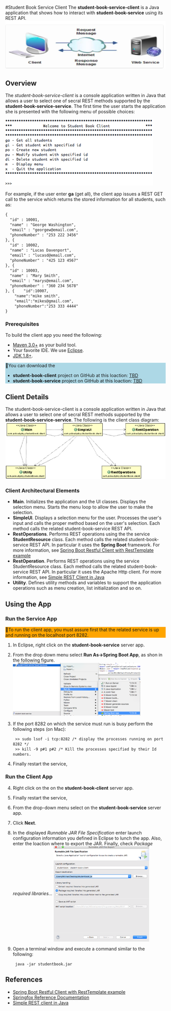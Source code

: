 #Student Book Service Client
The **student-book-service-client** is a Java application that shows how to interact with **student-book-service** using its REST API. 
![client-server](images/client-server.png)

## Overview
The *student-book-service-client* is a console application written in Java that allows a user to select one of secral REST methods supported by the **student-book-service-service**. 
The first time the user starts the application she is presented with the following menu of possible choices:

![student-book-service-client-menu](images/student-book-service-client-menu.png)

For example, if the user enter **ga** (get all), the client app issues a REST GET call to the service which returns the stored information for all students, such as:

	{
	  "id" : 10001,
	  "name" : "George Washington",
	  "email" : "georgew@email.com",
	  "phoneNumber" : "253 222 3456"
	}, {
	  "id" : 10002,
	  "name" : "Lucas Davenport",
	  "email" : "lucasd@email.com",
	  "phoneNumber" : "425 123 4567"
	}, {
	  "id" : 10003,
	  "name" : "Mary Smith",
	  "email" : "marys@email.com",
	  "phoneNumber" : "360 234 5678"
	}, {	"id":10007,
		"name":"mike smith",
		"email":"mikes@gmail.com",
		"phoneNumber":"253 333 4444"
	}

### Prerequisites
To build the client app you need the following:

- [Maven 3.0+](https://maven.apache.org/download.cgi) as your build tool.
- Your favorite IDE. We use [Eclipse](https://www.eclipse.org/).
- [JDK 1.8+](https://www.oracle.com/technetwork/java/javase/downloads/jdk8-downloads-2133151.html).

<div style="background-color:lightblue">📝You can download the
<ul>
	<li><b>student-book-client</b> project on GitHub at this loaction: <a href="" _target="_blank">TBD</a>
	</li>
	<li><b>student-book-service</b> project on GitHub at this loaction: <a href="*" _target="_blank">TBD</a></li>
</ul>
</div>


## Client Details
The student-book-service-client is a console application written in Java that allows a user to select one of secral REST methods supported by the **student-book-service-service**. 
The following is the client class diagram:
![student-book-service-client](images/student-book-service-client.gif)

### Client Architectural Elements

- **Main**.  Initializes the application and the UI classes. Displays the selection menu. Starts the menu loop to allow the user to make the selection.
- **SimpleUI**. Displays a selection menu for the user. Processes the  user's input and calls the proper method based on the user's selection. Each method calls the related student-book-service REST API.
-  **RestOperations**. Performs REST operations using the the service **StudentResource** class. Each method calls the related student-book-service REST API. 
In particular it uses the **Spring Boot** framework. For more information, see [Spring Boot Restful Client with RestTemplate example](https://o7planning.org/en/11647/spring-boot-restful-client-with-resttemplate-example#a13887020)
- **RestOperation**. Performs REST operations using the service StudentResource class. Each method calls the related student-book-service REST API. In particular it uses the Apache Http client. For more information, see [Simple REST Client in Java](https://www.javacodegeeks.com/2012/09/simple-rest-client-in-java.html) 
- **Utility**. Defines utility methods and variables to support the application operations such as menu creation, list initialization and so on.

## Using the App

### Run the Service App
<div style="background-color:orange">🚨To run the client app, you must assure first that the related service is up and running on the localhost port 8282.</div>

1. In Eclipse, right click on the **student-book-service** server app.
1. From the drop down menu select **Run As->Spring Boot App**, as shon in the following figure.
 <img src="images/student-book-server-run.png" alt="server run" width="400" align="inline"></img>
3. If the port 8282 on which the service must run is busy perform the following steps (on Mac):

		>> sudo lsof -i tcp:8282 /* display the processes running on port 8282 */
		>> kill -9 p#1 p#2 /* Kill the processes specified by their Id numbers. 

4. Finally restart the service,

### Run the Client App
4. Right click on the on the **student-book-client** server app.
5. Finally restart the service,
4. From the drop-down menu select on the **student-book-service** server app.
5. Click **Next**.
5. In the displayed *Runnable JAR File Specification* enter launch configuration information you defined in Eclipse to lunch the app. Also, enter the loaction where to export the JAR. Finally, check *Package required libraries...* 
<img src="images/student-book-client-jar.png" alt="client jar" width="300" height="300" align="center"></img>
6. Open a terminal window and execute a command similar to the following:

		java -jar studentbook.jar


## References
- [Spring Boot Restful Client with RestTemplate example](https://o7planning.org/en/11647/spring-boot-restful-client-with-resttemplate-example#a13901576)
- [Springfox Reference Documentation](https://springfox.github.io/springfox/docs/current/)
- [Simple REST client in Java](https://www.javacodegeeks.com/2012/09/simple-rest-client-in-java.html)
